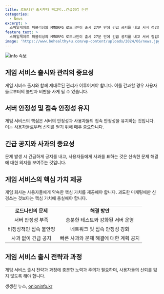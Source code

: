 ```yaml
---
title: 로드나인 출시부터 삐그덕..긴급점검 논란
categories:
  - News
excerpt: >
  스마일게이트 퍼블리싱의 MMORPG 로드나인이 출시 27분 만에 긴급 공지를 내고 서버 점검에 들어갔다. 게임 애호가들은 로드나인을 기대했지만 서버 불안정과 접속 문제에 실망하며 위압적인 실수로 비판했다. 이는 로드나인이 리니지 라이크류와 비슷한 과금체계를 도입했다는 걸 알려진 후였다. 출시 전부터 예고된 문제들이 출시와 함께 나타나며 게이머들의 우려를 더한다. 
feature_text: >
  스마일게이트 퍼블리싱의 MMORPG 로드나인이 출시 27분 만에 긴급 공지를 내고 서버 점검에 들어갔다. 게임 애호가들은 로드나인을 기대했지만 서버 불안정과 접속 문제에 실망하며 위압적인 실수로 비판했다. 이는 로드나인이 리니지 라이크류와 비슷한 과금체계를 도입했다는 걸 알려진 후였다. 출시 전부터 예고된 문제들이 출시와 함께 나타나며 게이머들의 우려를 더한다. 
image: 'https://www.behealthy4u.com/wp-content/uploads/2024/06/news.jpg'
---
```


<p><img src="https://www.behealthy4u.com/wp-content/uploads/2024/06/news.jpg" alt="info 속보" /></p>

<h2 data-ke-size="size26">게임 서비스 출시와 관리의 중요성</h2>

<p data-ke-size="size16">게임 서비스 출시와 함께 제대로된 관리가 이루어져야 합니다. 이를 간과할 경우 사용자들로부터의 불만과 비판을 사게 될 수 있습니다.</p>

<h2 data-ke-size="size26">서버 안정성 및 접속 안정성 유지</h2>

<p data-ke-size="size16">게임 서비스의 핵심은 서버의 안정성과 사용자들의 접속 안정성을 유지하는 것입니다. 이는 사용자들로부터 신뢰를 얻기 위해 매우 중요합니다.</p>

<h2 data-ke-size="size26">긴급 공지와 사과의 중요성</h2>

<p data-ke-size="size16">문제 발생 시 긴급하게 공지를 내고, 사용자들에게 사과를 표하는 것은 신속한 문제 해결에 대한 의지를 보여주는 것입니다.</p>

<h2 data-ke-size="size26">게임 서비스의 핵심 가치 제공</h2>

<p data-ke-size="size16">게임 회사는 사용자들에게 약속한 핵심 가치를 제공해야 합니다. 과도한 마케팅에만 신경쓰는 것보다는 핵심 가치에 충실해야 합니다.</p>

<table>
  <tr>
    <td style="text-align: center; height: 17px;"><b>로드나인의 문제</b></td>
    <td style="text-align: center; height: 17px;"><b>해결 방안</b></td>
  </tr>
  <tr>
    <td style="text-align: center; height: 17px;">서버 안정성 부족</td>
    <td style="text-align: center; height: 17px;">충분한 테스트와 강화된 서버 운영</td>
  </tr>
  <tr>
    <td style="text-align: center; height: 17px;">비정상적인 접속 불안정</td>
    <td style="text-align: center; height: 17px;">네트워크 및 접속 안정성 강화</td>
  </tr>
  <tr>
    <td style="text-align: center; height: 17px;">사과 없이 긴급 공지</td>
    <td style="text-align: center; height: 17px;">빠른 사과와 문제 해결에 대한 계획 공지</td>
  </tr>
</table>

<h2 data-ke-size="size26">게임 서비스 출시 전략과 과정</h2>

<p data-ke-size="size16">게임 서비스 출시 전략과 과정에 충분한 노력과 주의가 필요하며, 사용자들의 신뢰를 잃지 않도록 해야 합니다.</p>
생생한 뉴스, <a href="https://onioninfo.kr" rel="dofollow">onioninfo.kr</a>


